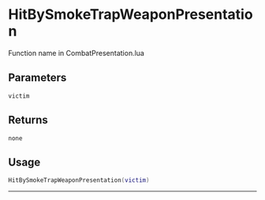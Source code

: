 # HitBySmokeTrapWeaponPresentation
Function name in CombatPresentation.lua
## Parameters
`victim`
## Returns
`none`
## Usage
```lua
HitBySmokeTrapWeaponPresentation(victim)
```
---
